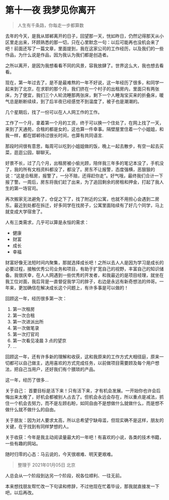 # 第十一夜 我梦见你离开

> 人生有千条路，你每走一步都算数

去年的今天，是我从邯郸离开的日子，回望那一天，恍如昨日，仍然记得那天从小区里走出来，环顾熟悉的那一切，只在心里默念一句：以后可能再也没机会来了吧！前面还写了一篇文章，里面提到，我在这家公司的工作经历，以及我们的一些作品，为什么说是作品，因为我认为我们都是创造者。

之所以离开，是因为我想看看不同的风景，容我放肆了。世界这么大，我也想去看看。

现在，第一年过去了，是不是最难熬的一年不好说，这一年经历了很多，和同学一起来到了北京，在求职的那个月，我们挤在一个村子的出租房内，里面只有两张床，为了便宜，我们三个人轮流睡那两张床，剩下一个人睡淘宝买来的折叠床，暖气总是断断续续，到了后半夜已经感觉不到温度了，被子也是潮潮的。

几个星期后，找了一份可以在人人网工作的工作。

工作了一个月，拿着第一个月的工资，终于可以换一个住处了，在网上找了一天，来到了天通苑，合租的都是女的，这也算一件幸事。隔壁屋里住着一个小姐姐，和我一样，都在邯郸待过很长时间，也算有共同语言.

那段时间很有意思，每周可以吃到小姐姐做的饭，晚上一起去散步，有空一起去买菜，逛逛公园，聊聊天。

好景不长，过了几个月，出租房被小偷光顾，陪伴我三年多的笔记本没了，手机没了，我的所有文档资料都没了，都没了。房东不让报警，态度强横，恶狠狠的说：“这是合租房，报警了，一分不赔，还得赶你走”。好气哦，最终我们合计一下报了警。一周后，房东将我们赶了出来，为了追回剩余的房租和押金，打起了我人生的第一场官司。

再次搬家无法避免了，仓促之下了，找了附近的公寓，也就不用担心会遇到二房东。最近到处都在拆迁，好多同学在找房子，公寓里面陆续有了好几个同学，马上就变成大学宿舍了。

人有三类需求，几乎可以算是永恒的需求：

- 健康
- 财富
- 成长
- 幸福

财富好像无法短时间内聚集，那就选择成长吧！之所以去人人是因为学习是成长的必要过程，接触优秀公司业务和项目，有助于扩宽自己的视野，丰富自己的知识储备。我很庆幸，在人人网遇到一些优秀的开发者，和我最近的是项目经理，就坐在我工位对面，我后背是一直督促我学习的胖子，右边是永远有新奇想法的帅哥。一年来，更加确信在解决成长这个问题上，有许多事是可以做的！

回顾这一年，经历很多第一次：
1. 第一次租房
2. 第一次合租
3. 第一次进派出所
4. 第一次做笔录
5. 第一次打官司
6. 第一次看见凌晨 3 点的望京
6. …

回顾这一年，还有许多新的理解和收获，这和我原来的工作方式大相径庭，原来一切都可以自己做主，选用喜欢的方式完成任务，以前做项目需要顾及每个用户想法，把自己当用户，还好我们有个猥琐的产品。

这一年，经历了很多…

关于自己： 首要目标是活下来！只有活下来，才有机会发展。一开始你也许会后悔出来太晚了，好机会都被别人占去了。但机会永远会存在，所以重点是减法，抓住一个机会去努力，而不是左顾右盼，如同自由不是想做什么就做什么，而是想不做什么就不做什么的自由。

关于朋友：因为对人要求太高，所以总希望宁缺毋滥，但现实确不是这样，朋友的关键，在于找到有同样梦想的人。

关于收获：今年是我主动阅读量最大的一年吧！有喜欢的小说，各类的技术书籍，一些有趣的网站。

随时归零的心态：马云说的，今天很艰难、明天更艰难。

> 整理于 2021年01月05日 北京

人总会从一个阶段到达另一个阶段，祝各位顺利、一往无前。

本来想找朋友帮忙改一下句读和修辞，不过他现在忙着毕设，那我就直接发一下吧，以后再改。
